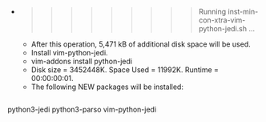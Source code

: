 * >>>>>>>>> Running inst-min-con-xtra-vim-python-jedi.sh ...
  * After this operation, 5,471 kB of additional disk space will be used.
  * Install vim-python-jedi.
  * vim-addons install python-jedi
  * Disk size = 3452448K. Space Used = 11992K. Runtime = 00:00:00:01.
  * The following NEW packages will be installed:
  ```bash
python3-jedi python3-parso vim-python-jedi
  ```
